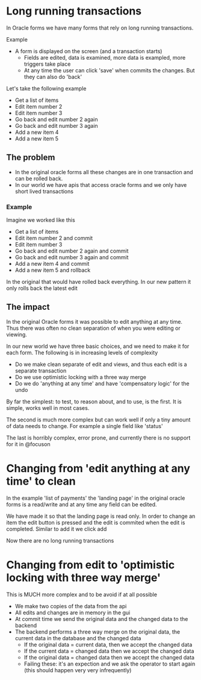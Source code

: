 # Long running transactions 

In Oracle forms we have many forms that rely on long running transactions. 

Example
* A form is displayed on the screen (and a transaction starts)
  * Fields are edited, data is examined, more data is exampled, more triggers take place
  * At any time the user can click 'save' when commits the changes. But they can also do 'back'

Let's take the following example
* Get a list of items
* Edit item number 2
* Edit item number 3
* Go back and edit number 2 again
* Go back and edit number 3 again
* Add a new item 4
* Add a new item 5

## The problem
* In the original oracle forms all these changes are in one transaction and can be rolled back.
* In our world we have apis that access oracle forms and we only have short lived transactions

### Example
Imagine we worked like this

* Get a list of items
* Edit item number 2 and commit
* Edit item number 3
* Go back and edit number 2 again and commit
* Go back and edit number 3 again and commit
* Add a new item 4 and commit
* Add a new item 5 and rollback

In the original that would have rolled back everything. In our new pattern it only rolls back the latest edit

## The impact

In the original Oracle forms it was possible to edit anything at any time. Thus there was often no clean separation of when you were 
editing or viewing.

In our new world we have three basic choices, and we need to make it for each form. The following is in increasing levels of complexity
* Do we make clean separate of edit and views, and thus each edit is a separate transaction
* Do we use optimistic locking with a three way merge
* Do we do 'anything at any time' and have 'compensatory logic' for the undo

By far the simplest: to test, to reason about, and to use, is the first. It is simple, works well in most cases.

The second is much more complex but can work well if only a tiny amount of data needs to change. For example a single field like 'status'

The last is horribly complex, error prone, and currently there is no support for it in @focuson


# Changing from 'edit anything at any time' to clean

In the example 'list of payments' the 'landing page' in the original oracle forms is a read/write and at any time any field can be edited.

We have made it so that the landing page is read only. In order to change an item the edit button is pressed and the edit is commited 
when the edit is completed. Similar to add it we click add

Now there are no long running transactions

# Changing from edit to 'optimistic locking with three way merge'

This is MUCH more complex and to be avoid if at all possible
* We make two copies of the data from the api
* All edits and changes are in memory in the gui
* At commit time we send the original data and the changed data to the backend
* The backend performs a three way merge on the original data, the current data in the database and the changed data
  * If the original data = current data, then we accept the changed data
  * If the current data = changed data then we accept the changed data
  * If the original data = changed data then we accept the changed data
  * Failing these: it's an expection and we ask the operator to start again (this should happen very very infrequently)





